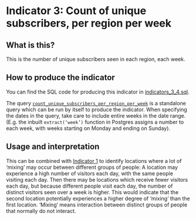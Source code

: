 # Indicator 3: Count of unique subscribers, per region per week

## What is this?

This is the number of unique subscribers seen in each region, each week. 

## How to produce the indicator

You can find the SQL code for producing this indicator in [indicators_3_4.sql](indicators_3_4.sql).

The query [`count_unique_subscribers_per_region_per_week`](indicators_3_4.sql#L1-L13) is a standalone query which can be run by itself to produce the indicator. When specifying the dates in the query, take care to include entire weeks in the date range. (E.g. the inbuilt `extract(‘week’)` function in Postgres assigns a number to each week, with weeks starting on Monday and ending on Sunday).

## Usage and interpretation

This can be combined with [Indicator 1](indicator_1.md) to identify locations where a lot of ‘mixing’ may occur between different groups of people: A location may experience a high number of visitors each day, with the same people visiting each day. Then there may be locations which receive fewer visitors each day, but because different people visit each day, the number of distinct visitors seen over a week is higher. This would indicate that the second location potentially experiences a higher degree of ‘mixing’ than the first location. ‘Mixing’ means interaction between distinct groups of people that normally do not interact.
